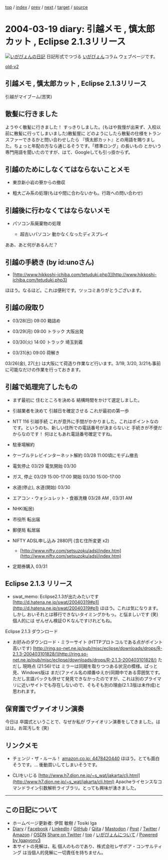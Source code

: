 [top](../index.html) 
 / [index](index.html) 
 / [prev](ig040318.html) 
 / [next](ig040321.html) 
 / [target](https://www.igapyon.jp/igapyon/diary/2004/ig040319.html) 
 / [source](https://github.com/igapyon/diary/blob/master/2004/ig040319.src.md) 

2004-03-19 diary: 引越メモ , 慎太郎カット , Eclipse 2.1.3リリース
=====================================================================================================
[![いがぴょんの日記](https://www.igapyon.jp/igapyon/diary/images/iga200306s.jpg "いがぴょん")](https://www.igapyon.jp/igapyon/diary/memo/memoigapyon.html) 日記形式でつづる [いがぴょん](https://www.igapyon.jp/igapyon/diary/memo/memoigapyon.html)コラム ウェブページです。

[old-v2](ig040319-orig.html)

## 引越メモ , 慎太郎カット , Eclipse 2.1.3リリース

引越がマイブーム(苦笑)


## 散髪に行きました

ようやく散髪に行きました！ すっきりしました。(もはや我慢が出来ず、入校以前に散髪に行ってしまいました)散髪屋に どのようにしたら散髪の仕様をトランスファーできるかと問い合わせしたら 『慎太郎カット』との用語を賜りました。ちょっと年配の方なら通じるそうです。「標準ロング」の長いもの とかいう専門用語を聞いたのですが、はて、Googleしても引っ掛からず。

## 引越のためにしなくてはならないことメモ

* 東京新小岩の寮からの撤収
  
* 粗大ごみ系の処理(もはや間に合わないかも。行政への問い合わせ)

## 引越後に行わなくてはならないメモ

* パソコン系廃棄物の処理
  
  *  超古いパソコン
    動かなくなったディスプレイ
  

ああ、あと何があるんだ？

## 引越の手続き (by id:unoさん)

* [http://www.hikkoshi-ichiba.com/tetuduki.php3](http://www.hikkoshi-ichiba.com/tetuduki.php3)

ほほう。なるほど。これは便利です。ツッコミありがとうございます。

## 引越の段取り

* 03/28(日) 09:00 箱詰め
  
* 03/29(月) 09:00 トラック 大阪出発
  
* 03/30(火) 14:00 トラック 埼玉到着
  
* 03/31(水) 09:00 荷解き

03/26(金), 27(土) は大阪にて荷造り作業など行います。3/19, 3/20, 3/21も事前に可能なだけの作業を行っておきます。

## 引越で処理完了したもの

* まず最初に 住むところを決める
  結構時間をかけて選定しました。
  
* 引越業者を決めて 引越日を確定させる
  これが最初の第一歩
  
* NTT 116 引越手続
  これが意外に手間がかかりました。これはポイントなのです。というのも、新しい住所での電話番号が決まらないと
  手続きが不便だからなのです！ 何はともあれ電話番号確定ですね。
  
* 駐車場解約
  
* ケーブルテレビインターネット解約 03/28 11:00頃にモデム撤去
  
* 電気停止 03/29 電気開始 03/30
  
* ガス, 停止 03/29 15:00-17:00 開始 03/30 15:00-17:00
  
* 水道(停止), 水道(開始) 03/30
  
* エアコン・ウォシュレット・食器洗機 03/28 AM , 03/31 AM
  
* NHK(転居)
  
* 市役所 転出届
  
* 郵便局 転居届
  
* NIFTY ADSL申し込み 2880円 (含む住所変更 x2)
  
  * [http://www.nifty.com/setsuzoku/adsl/index.htm](http://www.nifty.com/setsuzoku/adsl/index.htm)
  

  
* 定期券購入 03/31

## Eclipse 2.1.3 リリース

* swat_memo: Eclipse2.1.3が出たみたいです
  [http://d.hatena.ne.jp/swat/20040319#p1](http://d.hatena.ne.jp/swat/20040319#p1)
  ほほう。これは気になります。しかし おいそれとは移行できないタイミングかもっ。と悩ましいです
  (笑) 個人的には ぜんぜん検証ＯＫなんですけれどもね。

Eclipse 2.1.3 ダウンロード

* お好みのダウンロード・ミラーサイト (HTTPプロトコルである点がポイント高いです)
  [http://ring.so-net.ne.jp/pub/misc/eclipse/downloads/drops/R-2.1.3-200403101828/](http://ring.so-net.ne.jp/pub/misc/eclipse/downloads/drops/R-2.1.3-200403101828/)
  ただし 現時点 (21:56)では ミラーは同期を取りつつある状況の模様。ぱっと見、Windows版は まだ(ファイル名の順番ゆえか)同期中である雰囲気です。ただし言語パックも併せて発見できなかったのですが、これは別のプライマリに近いサイトでも存在しないので、そもそも別の理由(2.1.3版は未作成)と思われます。

## 保育園でヴァイオリン演奏

今日は 卒園式ということで、なぜか私が ヴァイオリン演奏をしてきました。ははは。お耳汚しを
(笑)

## リンクメモ

* チェンジ・ザ・ルール！
  [amazon.co.jp: 4478420440](http://www.amazon.co.jp/exec/obidos/ASIN/4478420440/igapyondiary-22)
  ほほう。とても面白そうです。… 衝動買いしてしまいそうです。
  
* CLIをいじる
  [http://www.h7.dion.ne.jp/~s_wat/jakarta/cli.html](http://www.h7.dion.ne.jp/~s_wat/jakarta/cli.html)
  Apacheライセンスなコマンドライン引数解析ライブラリ。とっても興味が湧きました。


----------------------------------------------------------------------------------------------------

## この日記について

* ホームページ更新者: 伊賀 敏樹 / Tosiki Iga
* [Diary](https://www.igapyon.jp/igapyon/diary/) / [Facebook](https://www.facebook.com/igapyon) / [LinkedIn](https://www.linkedin.com/in/toshikiiga) / [GitHub](https://github.com/igapyon) / [Qiita](https://qiita.com/igapyon) / [Mastodon](https://social.vivaldi.net/@igapyon) / [Post](https://post.news/igapyon) / [Twitter](https://twitter.com/ToshikiIga) / [Amazon](https://www.amazon.co.jp/%E4%BC%8A%E8%B3%80-%E6%95%8F%E6%A8%B9/e/B004LTQWCQ) / [OSDN](https://ja.osdn.net/users/iga/)
[Share on Twitter](https://twitter.com/intent/tweet?hashtags=igapyon%2Cdiary%2C%E3%81%84%E3%81%8C%E3%81%B4%E3%82%87%E3%82%93&text=%E5%BC%95%E8%B6%8A%E3%83%A1%E3%83%A2+%2C+%E6%85%8E%E5%A4%AA%E9%83%8E%E3%82%AB%E3%83%83%E3%83%88+%2C+Eclipse+2.1.3%E3%83%AA%E3%83%AA%E3%83%BC%E3%82%B9&url=https%3A%2F%2Fwww.igapyon.jp%2Figapyon%2Fdiary%2F2004%2Fig040319.html) / [top](../index.html) / [いがぴょんについて](https://www.igapyon.jp/igapyon/diary/memo/memoigapyon.html) / [Powered by Igapyonv3](https://github.com/igapyon/igapyonv3)
* 本サイトの見解は、私 個人のものであり、株式会社レザボア・コンサルティング は当個人的見解に一切責任を持ちません。 
